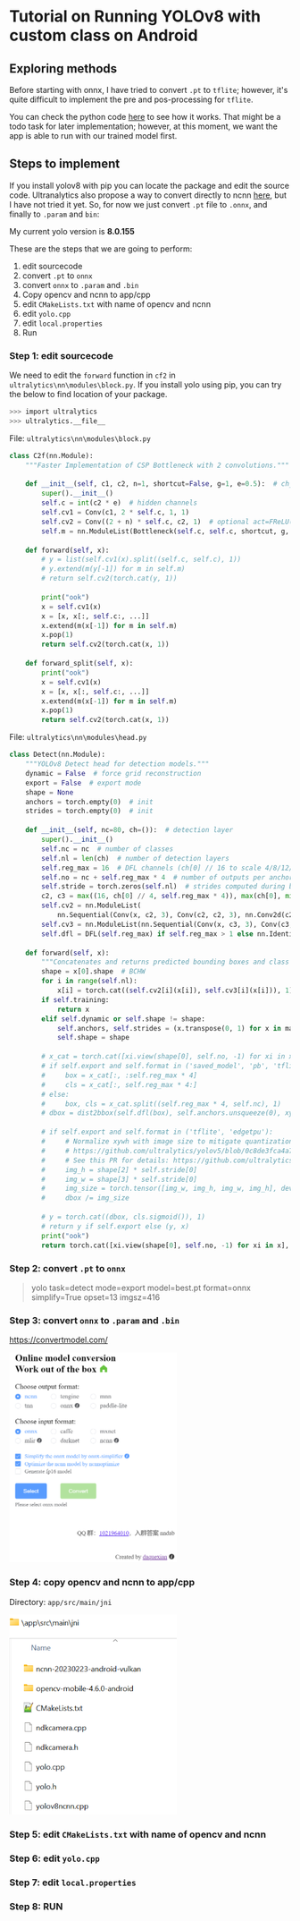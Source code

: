 # Tutorial on Running YOLOv8 with custom class on Android

## Exploring methods
Before starting with onnx, I have tried to convert `.pt` to `tflite`; however, it's quite difficult to implement the pre and pos-processing for `tflite`.

You can check the python code [here](https://github.com/lamegaton/Machine-Learning-and-AI-Examples/blob/main/Supervised/CNNs/YOLO/Examine%20pre-processing%20and%20pos-processing%20from%20YOLOv8.ipynb) to see how it works. That might be a todo task for later implementation; however, at this moment, we want the app is able to run with our trained model first.

## Steps to implement
If you install yolov8 with pip you can locate the package and edit the source code. Ultranalytics also propose a way to convert directly to ncnn [here](https://github.com/ultralytics/ultralytics/pull/3529), but I have not tried it yet. So, for now we just convert `.pt` file to `.onnx`, and finally to `.param` and `bin`:

My current yolo version is **8.0.155**

These are the steps that we are going to perform:

1. edit sourcecode
2. convert `.pt` to `onnx`
3. convert `onnx` to `.param` and `.bin`
4. Copy opencv and ncnn to app/cpp
5. edit `CMakeLists.txt` with name of opencv and ncnn
6. edit `yolo.cpp`
7. edit `local.properties`
8. Run

### Step 1: edit sourcecode
We need to edit the `forward` function in `cf2` in `ultralytics\nn\modules\block.py`. If you install yolo using pip, you can try the below to find location of your package.

```bash
>>> import ultralytics
>>> ultralytics.__file__
```
 File: `ultralytics\nn\modules\block.py`
```python
class C2f(nn.Module):
    """Faster Implementation of CSP Bottleneck with 2 convolutions."""

    def __init__(self, c1, c2, n=1, shortcut=False, g=1, e=0.5):  # ch_in, ch_out, number, shortcut, groups, expansion
        super().__init__()
        self.c = int(c2 * e)  # hidden channels
        self.cv1 = Conv(c1, 2 * self.c, 1, 1)
        self.cv2 = Conv((2 + n) * self.c, c2, 1)  # optional act=FReLU(c2)
        self.m = nn.ModuleList(Bottleneck(self.c, self.c, shortcut, g, k=((3, 3), (3, 3)), e=1.0) for _ in range(n))

    def forward(self, x):
        # y = list(self.cv1(x).split((self.c, self.c), 1))
        # y.extend(m(y[-1]) for m in self.m)
        # return self.cv2(torch.cat(y, 1))

        print("ook")
        x = self.cv1(x)
        x = [x, x[:, self.c:, ...]]
        x.extend(m(x[-1]) for m in self.m)
        x.pop(1)
        return self.cv2(torch.cat(x, 1))
    
    def forward_split(self, x):
        print("ook")
        x = self.cv1(x)
        x = [x, x[:, self.c:, ...]]
        x.extend(m(x[-1]) for m in self.m)
        x.pop(1)
        return self.cv2(torch.cat(x, 1))

```
File: `ultralytics\nn\modules\head.py`
```python
class Detect(nn.Module):
    """YOLOv8 Detect head for detection models."""
    dynamic = False  # force grid reconstruction
    export = False  # export mode
    shape = None
    anchors = torch.empty(0)  # init
    strides = torch.empty(0)  # init

    def __init__(self, nc=80, ch=()):  # detection layer
        super().__init__()
        self.nc = nc  # number of classes
        self.nl = len(ch)  # number of detection layers
        self.reg_max = 16  # DFL channels (ch[0] // 16 to scale 4/8/12/16/20 for n/s/m/l/x)
        self.no = nc + self.reg_max * 4  # number of outputs per anchor
        self.stride = torch.zeros(self.nl)  # strides computed during build
        c2, c3 = max((16, ch[0] // 4, self.reg_max * 4)), max(ch[0], min(self.nc, 100))  # channels
        self.cv2 = nn.ModuleList(
            nn.Sequential(Conv(x, c2, 3), Conv(c2, c2, 3), nn.Conv2d(c2, 4 * self.reg_max, 1)) for x in ch)
        self.cv3 = nn.ModuleList(nn.Sequential(Conv(x, c3, 3), Conv(c3, c3, 3), nn.Conv2d(c3, self.nc, 1)) for x in ch)
        self.dfl = DFL(self.reg_max) if self.reg_max > 1 else nn.Identity()

    def forward(self, x):
        """Concatenates and returns predicted bounding boxes and class probabilities."""
        shape = x[0].shape  # BCHW
        for i in range(self.nl):
            x[i] = torch.cat((self.cv2[i](x[i]), self.cv3[i](x[i])), 1)
        if self.training:
            return x
        elif self.dynamic or self.shape != shape:
            self.anchors, self.strides = (x.transpose(0, 1) for x in make_anchors(x, self.stride, 0.5))
            self.shape = shape

        # x_cat = torch.cat([xi.view(shape[0], self.no, -1) for xi in x], 2)
        # if self.export and self.format in ('saved_model', 'pb', 'tflite', 'edgetpu', 'tfjs'):  # avoid TF FlexSplitV ops
        #     box = x_cat[:, :self.reg_max * 4]
        #     cls = x_cat[:, self.reg_max * 4:]
        # else:
        #     box, cls = x_cat.split((self.reg_max * 4, self.nc), 1)
        # dbox = dist2bbox(self.dfl(box), self.anchors.unsqueeze(0), xywh=True, dim=1) * self.strides

        # if self.export and self.format in ('tflite', 'edgetpu'):
        #     # Normalize xywh with image size to mitigate quantization error of TFLite integer models as done in YOLOv5:
        #     # https://github.com/ultralytics/yolov5/blob/0c8de3fca4a702f8ff5c435e67f378d1fce70243/models/tf.py#L307-L309
        #     # See this PR for details: https://github.com/ultralytics/ultralytics/pull/1695
        #     img_h = shape[2] * self.stride[0]
        #     img_w = shape[3] * self.stride[0]
        #     img_size = torch.tensor([img_w, img_h, img_w, img_h], device=dbox.device).reshape(1, 4, 1)
        #     dbox /= img_size

        # y = torch.cat((dbox, cls.sigmoid()), 1)
        # return y if self.export else (y, x)
        print("ook")
        return torch.cat([xi.view(shape[0], self.no, -1) for xi in x], 2).permute(0, 2, 1)
```

### Step 2: convert `.pt` to `onnx`
> yolo task=detect mode=export model=best.pt format=onnx simplify=True opset=13 imgsz=416

### Step 3: convert `onnx` to `.param` and `.bin`
https://convertmodel.com/

<img src="tutorial_assets/convertmodel.png" width="300" />

### Step 4: copy opencv and ncnn to app/cpp
Directory: `app/src/main/jni`

<img src="tutorial_assets/opencv_ncnn.png" width="300" />


### Step 5: edit `CMakeLists.txt` with name of opencv and ncnn

### Step 6: edit `yolo.cpp`

### Step 7: edit `local.properties`

### Step 8: RUN
